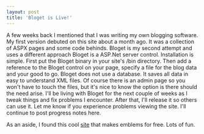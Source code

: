 ```yaml
---
layout: post  
title: 'Bloget is Live!'
---
```

A few weeks back I mentioned that I was writing my own blogging software. My first version debuted on this site about a month ago. It was a collection of ASPX pages and some code behinds. Bloget is my second attempt and uses a different approach Bloget is a ASP.Net server control. Installation is simple. First put the Bloget binary in your site's /bin directory. Then add a reference to the Bloget control on your page, specify a file for the blog data and your good to go. Bloget does not use a database. It saves all data in easy to understand XML files. Of course there is an admin page so you won't have to touch the files, but it's nice to know the option is there should the need arise. I'll be living with Bloget for the next couple of weeks as I tweak things and fix problems I encounter. After that, I'll release it so others can use it. Let me know if you experience problems viewing the site. I'll continue to post progress notes here.

As an aside, I found this cool [site](http://www.says-it.com/seal) that makes emblems for free. Lots of fun.
